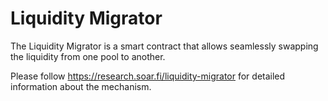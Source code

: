 # Liquidity Migrator

The Liquidity Migrator is a smart contract that allows seamlessly swapping the liquidity from one pool to another. 

Please follow https://research.soar.fi/liquidity-migrator for detailed information about the mechanism.
